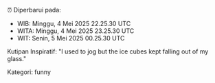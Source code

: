 ⏰ Diperbarui pada:
- WIB: Minggu, 4 Mei 2025 22.25.30 UTC
- WITA: Minggu, 4 Mei 2025 23.25.30 UTC
- WIT: Senin, 5 Mei 2025 00.25.30 UTC

Kutipan Inspiratif:
"I used to jog but the ice cubes kept falling out of my glass."


Kategori: funny


